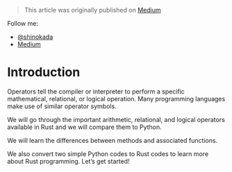 > This article was originally published on [Medium](https://towardsdatascience.com/a-comprehensive-tutorial-to-rust-operators-for-beginners-11554b2c64d4)

Follow me:
- [@shinokada](https://twitter.com/shinokada)
- [Medium](https://medium.com/@shinichiokada)

# Introduction

Operators tell the compiler or interpreter to perform a specific mathematical, relational, or logical operation. Many programming languages make use of similar operator symbols.

We will go through the important arithmetic, relational, and logical operators available in Rust and we will compare them to Python.

We will learn the differences between methods and associated functions.

We also convert two simple Python codes to Rust codes to learn more about Rust programming.
Let’s get started!